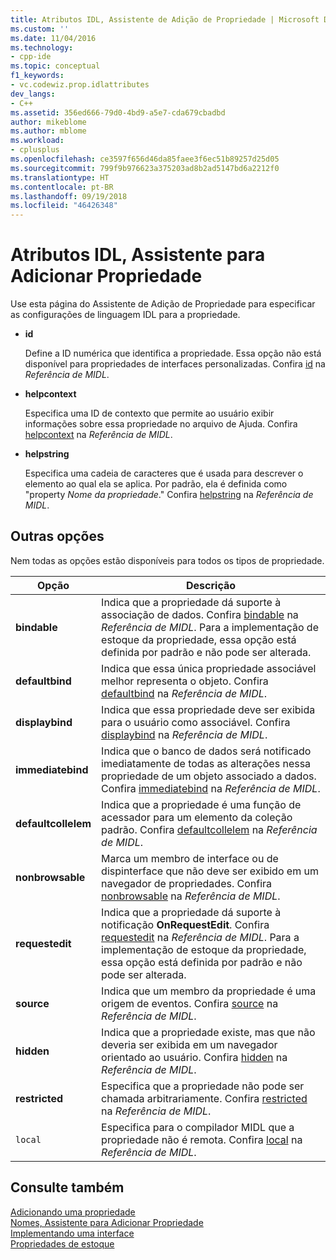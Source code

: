 ```yaml
---
title: Atributos IDL, Assistente de Adição de Propriedade | Microsoft Docs
ms.custom: ''
ms.date: 11/04/2016
ms.technology:
- cpp-ide
ms.topic: conceptual
f1_keywords:
- vc.codewiz.prop.idlattributes
dev_langs:
- C++
ms.assetid: 356ed666-79d0-4bd9-a5e7-cda679cbadbd
author: mikeblome
ms.author: mblome
ms.workload:
- cplusplus
ms.openlocfilehash: ce3597f656d46da85faee3f6ec51b89257d25d05
ms.sourcegitcommit: 799f9b976623a375203ad8b2ad5147bd6a2212f0
ms.translationtype: HT
ms.contentlocale: pt-BR
ms.lasthandoff: 09/19/2018
ms.locfileid: "46426348"
---
```

# <a name="idl-attributes-add-property-wizard"></a>Atributos IDL, Assistente para Adicionar Propriedade

Use esta página do Assistente de Adição de Propriedade para especificar as configurações de linguagem IDL para a propriedade.

- **id**

   Define a ID numérica que identifica a propriedade. Essa opção não está disponível para propriedades de interfaces personalizadas. Confira [id](/windows/desktop/Midl/id) na *Referência de MIDL*.

- **helpcontext**

   Especifica uma ID de contexto que permite ao usuário exibir informações sobre essa propriedade no arquivo de Ajuda. Confira [helpcontext](/windows/desktop/Midl/helpcontext) na *Referência de MIDL*.

- **helpstring**

   Especifica uma cadeia de caracteres que é usada para descrever o elemento ao qual ela se aplica. Por padrão, ela é definida como "property *Nome da propriedade*." Confira [helpstring](/windows/desktop/Midl/helpstring) na *Referência de MIDL*.

## <a name="other-options"></a>Outras opções

Nem todas as opções estão disponíveis para todos os tipos de propriedade.

|Opção|Descrição|
|------------|-----------------|
|**bindable**|Indica que a propriedade dá suporte à associação de dados. Confira [bindable](/windows/desktop/Midl/bindable) na *Referência de MIDL*. Para a implementação de estoque da propriedade, essa opção está definida por padrão e não pode ser alterada.|
|**defaultbind**|Indica que essa única propriedade associável melhor representa o objeto. Confira [defaultbind](/windows/desktop/Midl/defaultbind) na *Referência de MIDL*.|
|**displaybind**|Indica que essa propriedade deve ser exibida para o usuário como associável. Confira [displaybind](/windows/desktop/Midl/displaybind) na *Referência de MIDL*.|
|**immediatebind**|Indica que o banco de dados será notificado imediatamente de todas as alterações nessa propriedade de um objeto associado a dados. Confira [immediatebind](/windows/desktop/Midl/immediatebind) na *Referência de MIDL*.|
|**defaultcollelem**|Indica que a propriedade é uma função de acessador para um elemento da coleção padrão. Confira [defaultcollelem](/windows/desktop/Midl/defaultcollelem) na *Referência de MIDL*.|
|**nonbrowsable**|Marca um membro de interface ou de dispinterface que não deve ser exibido em um navegador de propriedades. Confira [nonbrowsable](/windows/desktop/Midl/nonbrowsable) na *Referência de MIDL*.|
|**requestedit**|Indica que a propriedade dá suporte à notificação **OnRequestEdit**. Confira [requestedit](/windows/desktop/Midl/requestedit) na *Referência de MIDL*. Para a implementação de estoque da propriedade, essa opção está definida por padrão e não pode ser alterada.|
|**source**|Indica que um membro da propriedade é uma origem de eventos. Confira [source](/windows/desktop/Midl/source) na *Referência de MIDL*.|
|**hidden**|Indica que a propriedade existe, mas que não deveria ser exibida em um navegador orientado ao usuário. Confira [hidden](/windows/desktop/Midl/hidden) na *Referência de MIDL*.|
|**restricted**|Especifica que a propriedade não pode ser chamada arbitrariamente. Confira [restricted](/windows/desktop/Midl/restricted) na *Referência de MIDL*.|
|`local`|Especifica para o compilador MIDL que a propriedade não é remota. Confira [local](/windows/desktop/Midl/local) na *Referência de MIDL*.|

## <a name="see-also"></a>Consulte também

[Adicionando uma propriedade](../ide/adding-a-property-visual-cpp.md)<br>
[Nomes, Assistente para Adicionar Propriedade](../ide/names-add-property-wizard.md)<br>
[Implementando uma interface](../ide/implementing-an-interface-visual-cpp.md)<br>
[Propriedades de estoque](../ide/stock-properties.md)